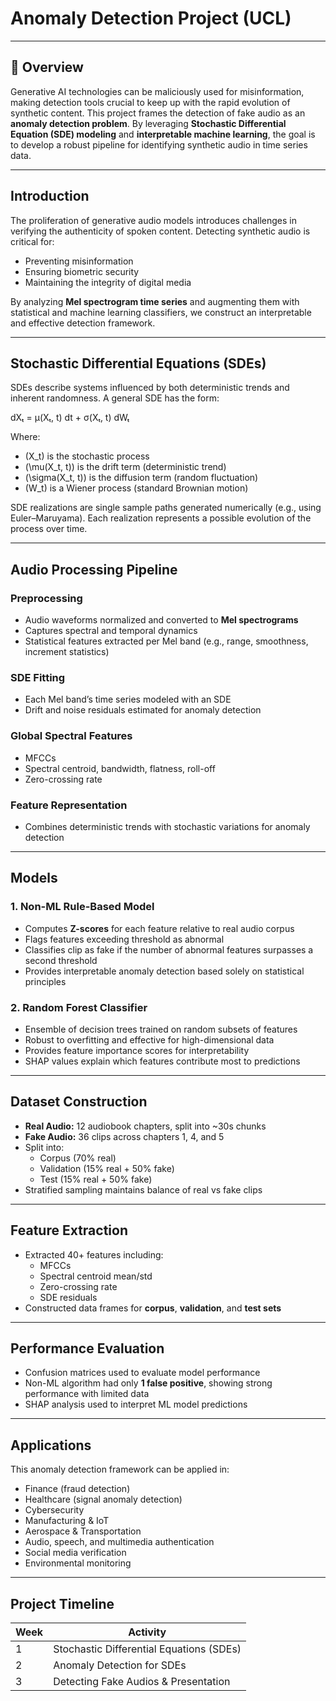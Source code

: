 # Anomaly Detection Project (UCL)
---

## 📌 Overview

Generative AI technologies can be maliciously used for misinformation, making detection tools crucial to keep up with the rapid evolution of synthetic content. This project frames the detection of fake audio as an **anomaly detection problem**. By leveraging **Stochastic Differential Equation (SDE) modeling** and **interpretable machine learning**, the goal is to develop a robust pipeline for identifying synthetic audio in time series data.

---

## Introduction

The proliferation of generative audio models introduces challenges in verifying the authenticity of spoken content. Detecting synthetic audio is critical for:

- Preventing misinformation
- Ensuring biometric security
- Maintaining the integrity of digital media

By analyzing **Mel spectrogram time series** and augmenting them with statistical and machine learning classifiers, we construct an interpretable and effective detection framework.

---

## Stochastic Differential Equations (SDEs)

SDEs describe systems influenced by both deterministic trends and inherent randomness. A general SDE has the form:

dXₜ = μ(Xₜ, t) dt + σ(Xₜ, t) dWₜ

Where:  

- \(X_t\) is the stochastic process  
- \(\mu(X_t, t)\) is the drift term (deterministic trend)  
- \(\sigma(X_t, t)\) is the diffusion term (random fluctuation)  
- \(W_t\) is a Wiener process (standard Brownian motion)  

SDE realizations are single sample paths generated numerically (e.g., using Euler–Maruyama). Each realization represents a possible evolution of the process over time.

---

## Audio Processing Pipeline

### Preprocessing

- Audio waveforms normalized and converted to **Mel spectrograms**  
- Captures spectral and temporal dynamics  
- Statistical features extracted per Mel band (e.g., range, smoothness, increment statistics)  

### SDE Fitting

- Each Mel band’s time series modeled with an SDE  
- Drift and noise residuals estimated for anomaly detection  

### Global Spectral Features

- MFCCs  
- Spectral centroid, bandwidth, flatness, roll-off  
- Zero-crossing rate  

### Feature Representation

- Combines deterministic trends with stochastic variations for anomaly detection  

---

## Models

### 1. Non-ML Rule-Based Model

- Computes **Z-scores** for each feature relative to real audio corpus  
- Flags features exceeding threshold as abnormal  
- Classifies clip as fake if the number of abnormal features surpasses a second threshold  
- Provides interpretable anomaly detection based solely on statistical principles  

### 2. Random Forest Classifier

- Ensemble of decision trees trained on random subsets of features  
- Robust to overfitting and effective for high-dimensional data  
- Provides feature importance scores for interpretability  
- SHAP values explain which features contribute most to predictions  

---

## Dataset Construction

- **Real Audio:** 12 audiobook chapters, split into ~30s chunks  
- **Fake Audio:** 36 clips across chapters 1, 4, and 5  
- Split into:  
  - Corpus (70% real)  
  - Validation (15% real + 50% fake)  
  - Test (15% real + 50% fake)  
- Stratified sampling maintains balance of real vs fake clips  

---

## Feature Extraction

- Extracted 40+ features including:  
  - MFCCs  
  - Spectral centroid mean/std  
  - Zero-crossing rate  
  - SDE residuals  
- Constructed data frames for **corpus**, **validation**, and **test sets**  

---

## Performance Evaluation

- Confusion matrices used to evaluate model performance  
- Non-ML algorithm had only **1 false positive**, showing strong performance with limited data  
- SHAP analysis used to interpret ML model predictions  

---

## Applications

This anomaly detection framework can be applied in:

- Finance (fraud detection)  
- Healthcare (signal anomaly detection)  
- Cybersecurity  
- Manufacturing & IoT  
- Aerospace & Transportation  
- Audio, speech, and multimedia authentication  
- Social media verification  
- Environmental monitoring  

---

## Project Timeline

| Week | Activity |
|------|----------|
| 1    | Stochastic Differential Equations (SDEs) |
| 2    | Anomaly Detection for SDEs |
| 3    | Detecting Fake Audios & Presentation |
